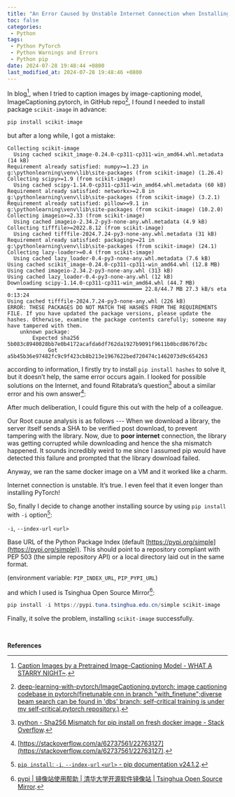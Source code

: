 ```yaml
---
title: "An Error Caused by Unstable Internet Connection when Installing Python Package: `ERROR: THESE PACKAGES DO NOT MATCH THE HASHES FROM THE REQUIREMENTS FILE.`"
toc: false
categories:
 - Python
tags:
 - Python PyTorch
 - Python Warnings and Errors
 - Python pip
date: 2024-07-28 19:48:44 +0800
last_modified_at: 2024-07-28 19:48:46 +0800
---
```


In blog[^1], when I tried to caption images by image-captioning model, ImageCaptioning.pytorch, in GitHub repo[^2], I found I needed to install package `scikit-image` in advance:

```python
pip install scikit-image
```

but after a long while, I got a mistake:

```
Collecting scikit-image
  Using cached scikit_image-0.24.0-cp311-cp311-win_amd64.whl.metadata (14 kB)
Requirement already satisfied: numpy>=1.23 in g:\pythonlearning\venv\lib\site-packages (from scikit-image) (1.26.4)
Collecting scipy>=1.9 (from scikit-image)
  Using cached scipy-1.14.0-cp311-cp311-win_amd64.whl.metadata (60 kB)
Requirement already satisfied: networkx>=2.8 in g:\pythonlearning\venv\lib\site-packages (from scikit-image) (3.2.1)
Requirement already satisfied: pillow>=9.1 in g:\pythonlearning\venv\lib\site-packages (from scikit-image) (10.2.0)
Collecting imageio>=2.33 (from scikit-image)
  Using cached imageio-2.34.2-py3-none-any.whl.metadata (4.9 kB)
Collecting tifffile>=2022.8.12 (from scikit-image)
  Using cached tifffile-2024.7.24-py3-none-any.whl.metadata (31 kB)
Requirement already satisfied: packaging>=21 in g:\pythonlearning\venv\lib\site-packages (from scikit-image) (24.1)
Collecting lazy-loader>=0.4 (from scikit-image)
  Using cached lazy_loader-0.4-py3-none-any.whl.metadata (7.6 kB)
Using cached scikit_image-0.24.0-cp311-cp311-win_amd64.whl (12.8 MB)
Using cached imageio-2.34.2-py3-none-any.whl (313 kB)
Using cached lazy_loader-0.4-py3-none-any.whl (12 kB)
Downloading scipy-1.14.0-cp311-cp311-win_amd64.whl (44.7 MB)
   ━━━━━━━━━━━━━━━━━━━━╺━━━━━━━━━━━━━━━━━━━ 22.8/44.7 MB 27.3 kB/s eta 0:13:24
Using cached tifffile-2024.7.24-py3-none-any.whl (226 kB)
ERROR: THESE PACKAGES DO NOT MATCH THE HASHES FROM THE REQUIREMENTS FILE. If you have updated the package versions, please update the hashes. Otherwise, examine the package contents carefully; someone may have tampered with them.
    unknown package:
        Expected sha256 5b083c8940028bb7e0b4172acafda6df762da1927b9091f9611b0bcd8676f2bc
             Got        a5b45b36e97482fc9c9f423cb8b213e1967622bed720474c1462073d9c654263
```

according to information, I firstly try to install `pip install hashes` to solve it, but it doesn’t help, the same error occurs again. I looked for possible solutions on the Internet, and found Ritabrata’s question[^3] about a similar error and his own answer[^4]:

<div class="quote--left" markdown="1">

After much deliberation, I could figure this out with the help of a colleague.

Our Root cause analysis is as follows --- When we download a library, the server itself sends a SHA to be verified post download, to prevent tampering with the library. Now, due to **poor internet** connection, the library was getting corrupted while downloading and hence the sha mismatch happened. It sounds incredibly weird to me since I assumed pip would have detected this failure and prompted that the library download failed.

Anyway, we ran the same docker image on a VM and it worked like a charm.

</div>

Internet connection is unstable. It’s true. I even feel that it even longer than installing PyTorch!

So, finally I decide to change another installing source by using `pip install` with `-i` option[^5]:

<div class="quote--left" markdown="1">

`-i`, `--index-url` `<url>`

Base URL of the Python Package Index (default [https://pypi.org/simple](https://pypi.org/simple)). This should point to a repository compliant with PEP 503 (the simple repository API) or a local directory laid out in the same format.

(environment variable: `PIP_INDEX_URL`, `PIP_PYPI_URL`)

</div>

 and which I used is Tsinghua Open Source Mirror[^6]:

```powershell
pip install -i https://pypi.tuna.tsinghua.edu.cn/simple scikit-image
```

Finally, it solve the problem, installing `scikit-image` successfully.

<br>

**References**

[^1]: [Caption Images by a Pretrained Image-Captioning Model - WHAT A STARRY NIGHT~](https://helloworld-1017.github.io/2024-07-28/19-10-54.html).

[^2]: [deep-learning-with-pytorch/ImageCaptioning.pytorch: image captioning codebase in pytorch(finetunable cnn in branch "with_finetune";diverse beam search can be found in 'dbs' branch; self-critical training is under my self-critical.pytorch repository.)](https://github.com/deep-learning-with-pytorch/ImageCaptioning.pytorch).
[^3]: [python - Sha256 Mismatch for pip install on fresh docker image - Stack Overflow](https://stackoverflow.com/questions/62726398/sha256-mismatch-for-pip-install-on-fresh-docker-image).
[^4]: [https://stackoverflow.com/a/62737561/22763127](https://stackoverflow.com/a/62737561/22763127).
[^5]: [`pip install`: `-i`, `--index-url` `<url>` - pip documentation v24.1.2](https://pip.pypa.io/en/stable/cli/pip_install/#cmdoption-i).
[^6]: [pypi \| 镜像站使用帮助 \| 清华大学开源软件镜像站 \| Tsinghua Open Source Mirror](https://mirrors.tuna.tsinghua.edu.cn/help/pypi/).
